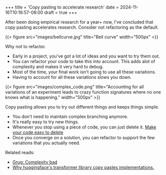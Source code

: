 +++
title = 'Copy pasting to accelerate research'
date = 2024-11-16T10:16:57-08:00
draft = true
+++

After been doing empirical research for a year+ now, I've concluded that copy pasting accelerates research. Consider not refactoring as the default.

{{< figure src="images/bellcurve.jpg" title="Bell curve" width="500px" >}}

Why not to refactor.
- Early in a project, you've got a lot of ideas and you want to try them out. 
- You can refactor your code to take this into account. This adds alot of complexity and makes it very hard to debug.
- Most of the time, your final work isn't going to use all these variations.
- Having to account for all these variations slows you down.

{{< figure src="images/complex_code.png" title="Accounting for all variations of an experiment leads to crazy function signatures where no one knows what is happening." width="500px" >}}

Copy pasting allows you to try out different things and keeps things simple.
- You don't need to maintain complex branching anymore.
- It's really easy to try new things.
- Whenever you stop using a piece of code, you can just delete it. [Make your code easy to delete](https://programmingisterrible.com/post/139222674273/write-code-that-is-easy-to-delete-not-easy-to)
- Once you converge on a solution, you can refactor to support the few variations that you actually need.


Related reads:
- [Grug: Complexity bad](https://grugbrain.dev/)
- [Why huggingface's transformer library copy pastes implementations.](https://huggingface.co/blog/transformers-design-philosophy)